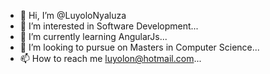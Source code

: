 - 👋 Hi, I’m @LuyoloNyaluza
- 👀 I’m interested in Software Development...
- 🌱 I’m currently learning AngularJs...
- 💞️ I’m looking to pursue on Masters in Computer Science...
- 📫 How to reach me luyolon@hotmail.com...

<!---
LuyoloNyaluza/LuyoloNyaluza is a ✨ special ✨ repository because its `README.md` (this file) appears on your GitHub profile.
You can click the Preview link to take a look at your changes.
--->
